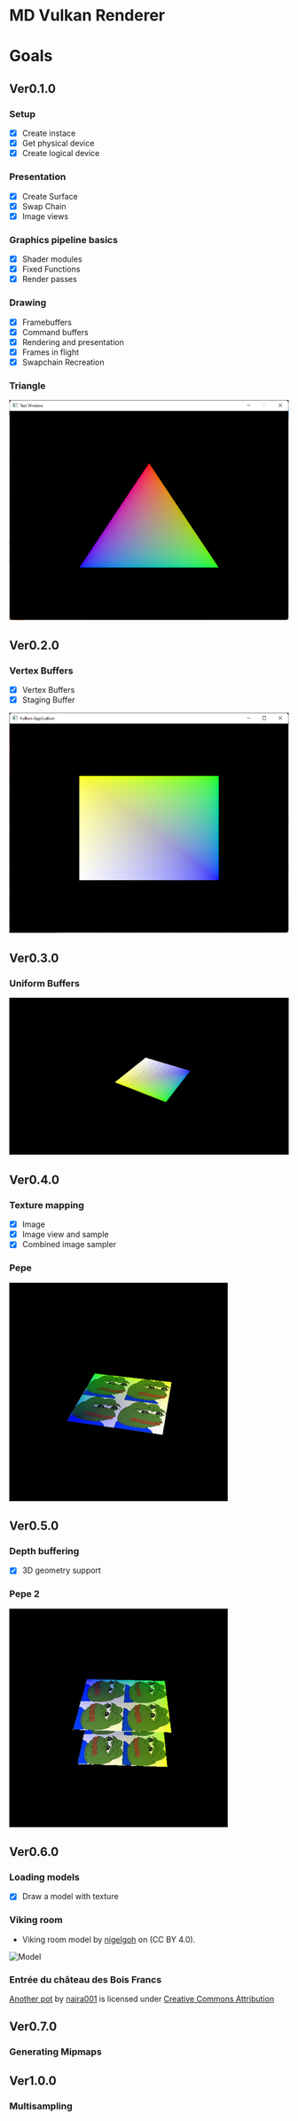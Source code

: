 # MD Vulkan Renderer

# Goals
## Ver0.1.0

### Setup

- [x] Create instace
- [x] Get physical device
- [x] Create logical device

### Presentation

- [x] Create Surface
- [x] Swap Chain
- [x] Image views

### Graphics pipeline basics

- [x] Shader modules
- [x] Fixed Functions
- [x] Render passes

### Drawing

- [x] Framebuffers
- [x] Command buffers
- [x] Rendering and presentation
- [x] Frames in flight
- [x] Swapchain Recreation

### Triangle 

![Triangle VK](img/Triangle.png)

## Ver0.2.0

### Vertex Buffers

- [x] Vertex Buffers
- [x] Staging Buffer

![Vertex Buffer](img/vertexbufferdemo.png)

## Ver0.3.0

### Uniform Buffers

![Uniform Buffer](img/UniformBufferDemo.gif)

## Ver0.4.0

### Texture mapping

- [x] Image
- [x] Image view and sample
- [x] Combined image sampler

### Pepe

![Pepe Texture](img/pepeTexture.gif)

## Ver0.5.0

### Depth buffering

- [x] 3D geometry support

### Pepe 2

![Pepe Deep Buffering](img/depthBuffering.gif)

## Ver0.6.0

### Loading models

- [x] Draw a model with texture

### Viking room

- Viking room model by [nigelgoh](https://sketchfab.com/nigelgoh) on (CC BY 4.0).

![Model](img/model.gif)

### Entrée du château des Bois Francs

[Another pot](https://sketchfab.com/3d-models/another-pot-de7b429669e34b2ca5a04e18c5d9e55d) by [naira001](https://sketchfab.com/naira001) is licensed under [Creative Commons Attribution](http://creativecommons.org/licenses/by/4.0/)


## Ver0.7.0

### Generating Mipmaps

## Ver1.0.0

### Multisampling
